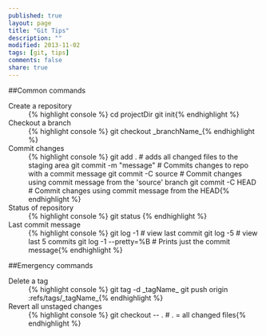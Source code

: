 ```yaml
---
published: true
layout: page
title: "Git Tips"
description: ""
modified: 2013-11-02
tags: [git, tips]
comments: false
share: true
---
```


##Common commands

<dl>
<dt>Create a repository</dt>
<dd>{% highlight console %}
cd projectDir
git init{% endhighlight %}</dd>

<dt>Checkout a branch</dt>
<dd>{% highlight console %}
git checkout _branchName_{% endhighlight %}</dd>

<dt>Commit changes</dt>
<dd>{% highlight console %}
git add .		# adds all changed files to the staging area
git commit -m "message"		# Commits changes to repo with a commit message
git commit -C source        # Commit changes using commit message from the 'source' branch
git commit -C HEAD          # Commit changes using commit message from the HEAD{% endhighlight %}</dd>

<dt>Status of repository</dt>
<dd>{% highlight console %}
git status	{% endhighlight %}</dd>

<dt>Last commit message</dt>
<dd>{% highlight console %}
git log -1 		# view last commit
git log -5		# view last 5 commits
git log -1 --pretty=%B  # Prints just the commit message{% endhighlight %}</dd>

</dl>


##Emergency commands
<dl>

<dt>Delete a tag</dt>
<dd>{% highlight console %}
git tag -d _tagName_
git push origin :refs/tags/_tagName_{% endhighlight %}</dd>

<dt>Revert all unstaged changes</dt>
<dd>{% highlight console %}
git checkout -- .  # . = all changed files{% endhighlight %}</dd>

</dl>



